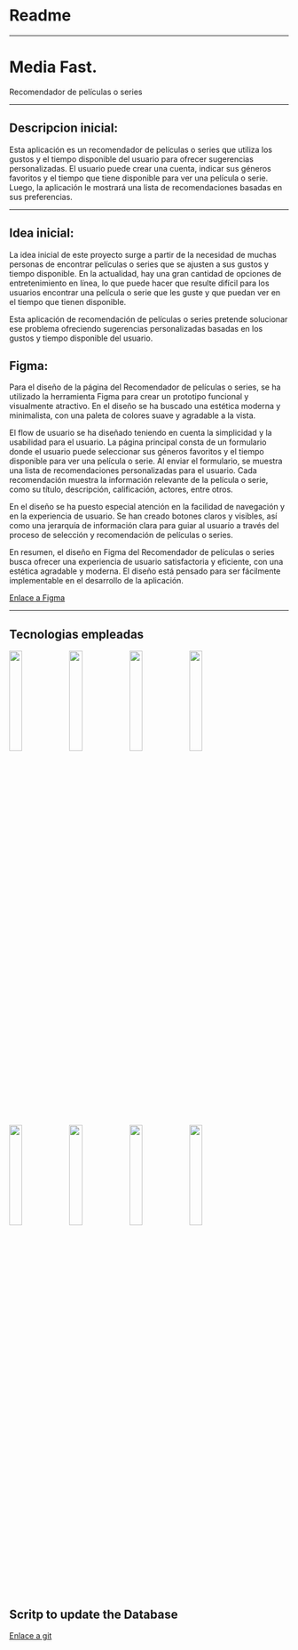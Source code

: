 
# Readme

---

# Media Fast.

Recomendador de películas o series

---

## Descripcion inicial:

Esta aplicación es un recomendador de películas o series que utiliza los gustos y el tiempo disponible del usuario para ofrecer sugerencias personalizadas. El usuario puede crear una cuenta, indicar sus géneros favoritos y el tiempo que tiene disponible para ver una película o serie. Luego, la aplicación le mostrará una lista de recomendaciones basadas en sus preferencias.

---

## Idea inicial:

La idea inicial de este proyecto surge a partir de la necesidad de muchas personas de encontrar películas o series que se ajusten a sus gustos y tiempo disponible. En la actualidad, hay una gran cantidad de opciones de entretenimiento en línea, lo que puede hacer que resulte difícil para los usuarios encontrar una película o serie que les guste y que puedan ver en el tiempo que tienen disponible.

Esta aplicación de recomendación de películas o series pretende solucionar ese problema ofreciendo sugerencias personalizadas basadas en los gustos y tiempo disponible del usuario.

## Figma:

Para el diseño de la página del Recomendador de películas o series, se ha utilizado la herramienta Figma para crear un prototipo funcional y visualmente atractivo. En el diseño se ha buscado una estética moderna y minimalista, con una paleta de colores suave y agradable a la vista.

El flow de usuario se ha diseñado teniendo en cuenta la simplicidad y la usabilidad para el usuario. La página principal consta de un formulario donde el usuario puede seleccionar sus géneros favoritos y el tiempo disponible para ver una película o serie. Al enviar el formulario, se muestra una lista de recomendaciones personalizadas para el usuario. Cada recomendación muestra la información relevante de la película o serie, como su título, descripción, calificación, actores, entre otros.

En el diseño se ha puesto especial atención en la facilidad de navegación y en la experiencia de usuario. Se han creado botones claros y visibles, así como una jerarquía de información clara para guiar al usuario a través del proceso de selección y recomendación de películas o series.

En resumen, el diseño en Figma del Recomendador de películas o series busca ofrecer una experiencia de usuario satisfactoria y eficiente, con una estética agradable y moderna. El diseño está pensado para ser fácilmente implementable en el desarrollo de la aplicación.

[Enlace a Figma](https://www.figma.com/file/fAMOPlqQhqfRW2c563lR3u/MF_MockUp?node-id=2-2&t=h9OxPThRlYccIj3N-0)

---

## Tecnologias empleadas

<img src="https://logo.clearbit.com/nodejs.org" width="21.5%"><img src="https://logo.clearbit.com/reactjs.org" width="21.5%"><img src="https://reactrouter.com/_brand/react-router-mark-color-inverted.png" width="21.5%"><img src="https://logo.clearbit.com/mui.com" width="21.5%">

<img src="https://user-images.githubusercontent.com/8939680/57233882-20344080-6fe5-11e9-9086-d20a955bed59.png" width="21.5%"><img src="https://logo.clearbit.com/vitejs.dev" width="21.5%"><img src="https://logo.clearbit.com/prettier.io" width="21.5%"><img src="https://logo.clearbit.com/eslint.org" width="21.5%">

## Scritp to update the Database

[Enlace a git](https://github.com/Arguish/Data-Dump)
